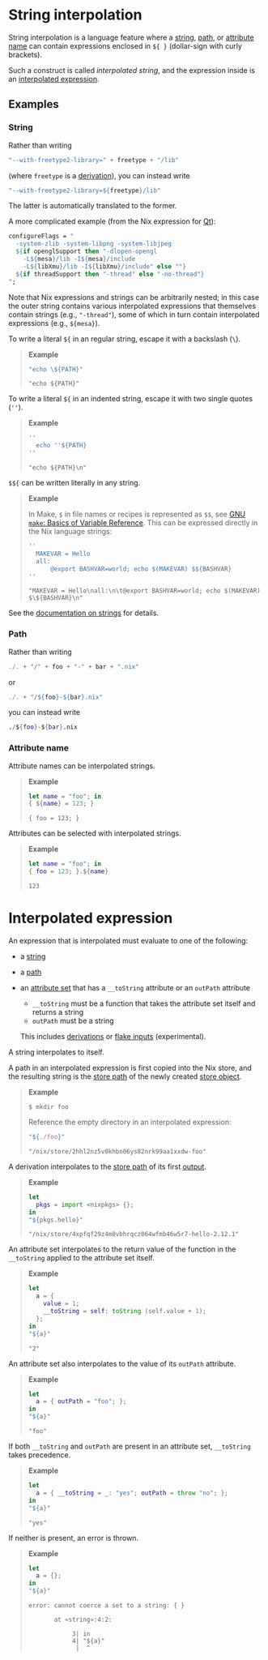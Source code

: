 # String interpolation

String interpolation is a language feature where a [string], [path], or [attribute name][attribute set] can contain expressions enclosed in `${ }` (dollar-sign with curly brackets).

Such a construct is called *interpolated string*, and the expression inside is an [interpolated expression](#interpolated-expression).

[string]: ./types.md#type-string
[path]: ./types.md#type-path
[attribute set]: ./types.md#attribute-set

## Examples

### String

Rather than writing

```nix
"--with-freetype2-library=" + freetype + "/lib"
```

(where `freetype` is a [derivation]), you can instead write

[derivation]: @docroot@/glossary.md#gloss-derivation

```nix
"--with-freetype2-library=${freetype}/lib"
```

The latter is automatically translated to the former.

A more complicated example (from the Nix expression for [Qt](http://www.trolltech.com/products/qt)):

```nix
configureFlags = "
  -system-zlib -system-libpng -system-libjpeg
  ${if openglSupport then "-dlopen-opengl
    -L${mesa}/lib -I${mesa}/include
    -L${libXmu}/lib -I${libXmu}/include" else ""}
  ${if threadSupport then "-thread" else "-no-thread"}
";
```

Note that Nix expressions and strings can be arbitrarily nested;
in this case the outer string contains various interpolated expressions that themselves contain strings (e.g., `"-thread"`), some of which in turn contain interpolated expressions (e.g., `${mesa}`).

To write a literal `${` in an regular string, escape it with a backslash (`\`).

> **Example**
>
> ```nix
> "echo \${PATH}"
> ```
>
>     "echo ${PATH}"

To write a literal `${` in an indented string, escape it with two single quotes (`''`).

> **Example**
>
> ```nix
> ''
>   echo ''${PATH}
> ''
> ```
>
>     "echo ${PATH}\n"

`$${` can be written literally in any string.

> **Example**
>
> In Make, `$` in file names or recipes is represented as `$$`, see [GNU `make`: Basics of Variable Reference](https://www.gnu.org/software/make/manual/html_node/Reference.html#Basics-of-Variable-References).
> This can be expressed directly in the Nix language strings:
>
> ```nix
> ''
>   MAKEVAR = Hello
>   all:
>   	@export BASHVAR=world; echo $(MAKEVAR) $${BASHVAR}
> ''
> ```
>
>     "MAKEVAR = Hello\nall:\n\t@export BASHVAR=world; echo $(MAKEVAR) $\${BASHVAR}\n"

See the [documentation on strings][string] for details.

### Path

Rather than writing

```nix
./. + "/" + foo + "-" + bar + ".nix"
```

or

```nix
./. + "/${foo}-${bar}.nix"
```

you can instead write

```nix
./${foo}-${bar}.nix
```

### Attribute name

<!--
FIXME: these examples are redundant with the main page on attribute sets.
figure out what to do about that
-->

Attribute names can be interpolated strings.

> **Example**
>
> ```nix
> let name = "foo"; in
> { ${name} = 123; }
> ```
>
>     { foo = 123; }

Attributes can be selected with interpolated strings.

> **Example**
>
> ```nix
> let name = "foo"; in
> { foo = 123; }.${name}
> ```
>
>     123

# Interpolated expression

An expression that is interpolated must evaluate to one of the following:

- a [string]
- a [path]
- an [attribute set] that has a `__toString` attribute or an `outPath` attribute

  - `__toString` must be a function that takes the attribute set itself and returns a string
  - `outPath` must be a string

  This includes [derivations](./derivations.md) or [flake inputs](@docroot@/command-ref/new-cli/nix3-flake.md#flake-inputs) (experimental).

A string interpolates to itself.

A path in an interpolated expression is first copied into the Nix store, and the resulting string is the [store path] of the newly created [store object](@docroot@/store/store-object.md).

[store path]: @docroot@/store/store-path.md

> **Example**
>
> ```console
> $ mkdir foo
> ```
>
> Reference the empty directory in an interpolated expression:
>
> ```nix
> "${./foo}"
> ```
>
>     "/nix/store/2hhl2nz5v0khbn06ys82nrk99aa1xxdw-foo"

A derivation interpolates to the [store path] of its first [output](./derivations.md#attr-outputs).

> **Example**
>
> ```nix
> let
>   pkgs = import <nixpkgs> {};
> in
> "${pkgs.hello}"
> ```
>
>     "/nix/store/4xpfqf29z4m8vbhrqcz064wfmb46w5r7-hello-2.12.1"

An attribute set interpolates to the return value of the function in the `__toString` applied to the attribute set itself.

> **Example**
>
> ```nix
> let
>   a = {
>     value = 1;
>     __toString = self: toString (self.value + 1);
>   };
> in
> "${a}"
> ```
>
>     "2"

An attribute set also interpolates to the value of its `outPath` attribute.

> **Example**
>
> ```nix
> let
>   a = { outPath = "foo"; };
> in
> "${a}"
> ```
>
>     "foo"

If both `__toString` and `outPath` are present in an attribute set, `__toString` takes precedence.

> **Example**
>
> ```nix
> let
>   a = { __toString = _: "yes"; outPath = throw "no"; };
> in
> "${a}"
> ```
>
>     "yes"

If neither is present, an error is thrown.

> **Example**
>
> ```nix
> let
>   a = {};
> in
> "${a}"
> ```
>
>     error: cannot coerce a set to a string: { }
>
>            at «string»:4:2:
>
>                 3| in
>                 4| "${a}"
>                  |  ^
